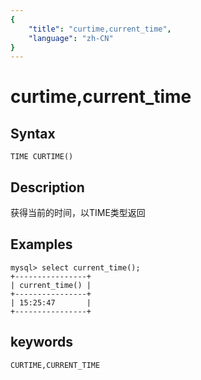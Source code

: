 ```yaml
---
{
    "title": "curtime,current_time",
    "language": "zh-CN"
}
---
```


<!-- 
Licensed to the Apache Software Foundation (ASF) under one
or more contributor license agreements.  See the NOTICE file
distributed with this work for additional information
regarding copyright ownership.  The ASF licenses this file
to you under the Apache License, Version 2.0 (the
"License"); you may not use this file except in compliance
with the License.  You may obtain a copy of the License at

  http://www.apache.org/licenses/LICENSE-2.0

Unless required by applicable law or agreed to in writing,
software distributed under the License is distributed on an
"AS IS" BASIS, WITHOUT WARRANTIES OR CONDITIONS OF ANY
KIND, either express or implied.  See the License for the
specific language governing permissions and limitations
under the License.
-->

# curtime,current_time

## Syntax

`TIME CURTIME()`

## Description

获得当前的时间，以TIME类型返回

## Examples

```
mysql> select current_time();
+----------------+
| current_time() |
+----------------+
| 15:25:47       |
+----------------+
```

## keywords

    CURTIME,CURRENT_TIME
